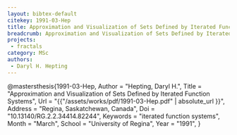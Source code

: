 ```yaml
---
layout: bibtex-default
citekey: 1991-03-Hep
title: Approximation and Visualization of Sets Defined by Iterated Function Systems (1991)
breadcrumb: Approximation and Visualization of Sets Defined by Iterated Function Systems (1991)
projects:
 - fractals
category: MSc
authors:
 - Daryl H. Hepting 
---
```

@mastersthesis{1991-03-Hep,
	Author =  "Hepting, Daryl H.",
	Title =  "Approximation and Visualization of Sets Defined by Iterated Function Systems",
	Url = \"{{"/assets/works/pdf/1991-03-Hep.pdf" | absolute_url }}\",
	Address =  "Regina, Saskatchewan, Canada",
	Doi =  "10.13140/RG.2.2.34414.82244",
	Keywords =  "iterated function systems",
	Month =  "March",
	School =  "University of Regina",
	Year =  "1991",
}
